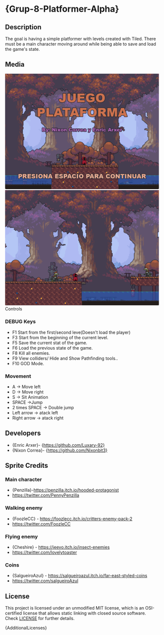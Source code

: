 # {Grup-8-Platformer-Alpha}

## Description

The goal is having a simple platformer with levels created with Tiled. There must be a main character moving around while being able to save and load the game's state.

## Media

<img src="https://github.com/Luxary-92/Grup-8-Platformer-Alpha/blob/main/Game%20Screenshots/Screenshot_1.png" width="700" >
<img src="https://github.com/Luxary-92/Grup-8-Platformer-Alpha/blob/main/Game%20Screenshots/Screenshot_2.png" width="700 >
<img src="https://github.com/Luxary-92/Grup-8-Platformer-Alpha/blob/main/Game%20Screenshots/Screenshot_3.png" width="700 >

## Controls

### DEBUG Keys

 - F1 Start from the first/second leve(Doesn't load the player)
 - F3 Start from the beginning of the current level.
 - F5 Save the current stat of the game.
 - F6 Load the previous state of the game.
 - F8 Kill all enemies.
 - F9 View colliders/ Hide and Show Pathfinding tools..
 - F10 GOD Mode.

### Movement

 - A -> Move left
 - D -> Move right
 - S -> Sit Animation
 - SPACE ->Jump
 - 2 times SPACE -> Double jump
 - Left arrow -> atack left
 - Right arrow -> atack right


## Developers

 - {Enric Arxer}- {https://github.com/Luxary-92}
 - {Nixon Correa}- {https://github.com/Nixonbit3}

## Sprite Credits
### Main character
- {Penzilla}-https://penzilla.itch.io/hooded-protagonist
- https://twitter.com/PennyPenzilla
### Walking enemy
- {FoozleCC} - https://foozlecc.itch.io/critters-enemy-pack-2
- https://twitter.com/FoozleCC
### Flying enemy
- {Cheshire} - https://jeevo.itch.io/insect-enemies
- https://twitter.com/lovelytoaster
### Coins 
- {SalgueiroAzul} - https://salgueiroazul.itch.io/far-east-styled-coins
- https://twitter.com/salgueiroAzul


## License

This project is licensed under an unmodified MIT license, which is an OSI-certified license that allows static linking with closed source software. Check [LICENSE](LICENSE) for further details.

{AdditionalLicenses}
